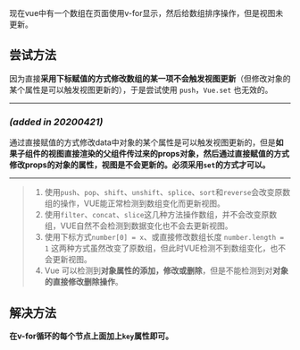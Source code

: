 现在vue中有一个数组在页面使用v-for显示，然后给数组排序操作，但是视图未更新。

## 尝试方法

因为直接**采用下标赋值的方式修改数组的某一项不会触发视图更新**（但修改对象的某个属性是可以触发视图更新的），于是尝试使用 `push`，`Vue.set` 也无效的。

---

### *(added in 20200421)*
通过直接赋值的方式修改data中对象的某个属性是可以触发视图更新的，但是**如果子组件的视图直接渲染的父组件传过来的props对象，然后通过直接赋值的方式修改props的对象的属性，视图是不会更新的。必须采用`set`的方式才可以。**

---

> 1. 使用`push`、`pop`、`shift`、`unshift`、`splice`、`sort`和`reverse`会改变原数组的操作，VUE能正常检测到数组变化而更新视图。
> 2. 使用`filter`、`concat`、`slice`这几种方法操作数组，并不会改变原数组，VUE自然不会检测到数据变化也不会去更新视图。
> 3. 使用下标方式`number[0] = x`、或直接修改数组长度 `number.length = 1` 这两种方式虽然改变了原数组，但此时VUE检测不到数组变化，也不会更新视图。
> 4. Vue 可以检测到**对象属性的添加，修改或删除**，但是不能检测到对**对象的直接修改删除操作**。

## 解决方法
**在v-for循环的每个节点上面加上`key`属性即可。**
